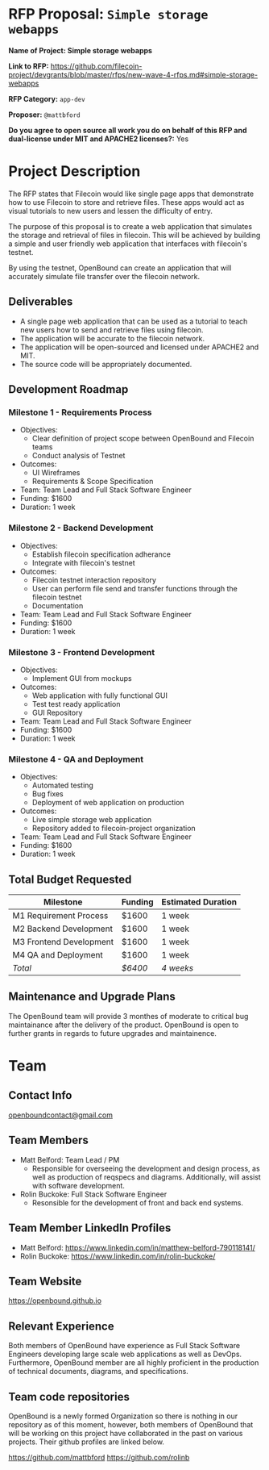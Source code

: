 # RFP Proposal: `Simple storage webapps`

**Name of Project: Simple storage webapps**

**Link to RFP:** https://github.com/filecoin-project/devgrants/blob/master/rfps/new-wave-4-rfps.md#simple-storage-webapps

**RFP Category:** `app-dev`

**Proposer:** `@mattbford`

**Do you agree to open source all work you do on behalf of this RFP and dual-license under MIT and APACHE2 licenses?:** Yes

# Project Description

The RFP states that Filecoin would like single page apps that demonstrate how to use Filecoin to store and retrieve files. These apps would act as visual tutorials to new users and lessen the difficulty of entry. 

The purpose of this proposal is to create a web application that simulates the storage and retrieval of files in filecoin. This will be achieved by building a simple and user friendly web application that interfaces with filecoin's testnet. 

By using the testnet, OpenBound can create an application that will accurately simulate file transfer over the filecoin network.


## Deliverables

- A single page web application that can be used as a tutorial to teach new users how to send and retrieve files using filecoin.
- The application will be accurate to the filecoin network.
- The application will be open-sourced and licensed under APACHE2 and MIT.
- The source code will be appropriately documented.

## Development Roadmap

### Milestone 1 - Requirements Process

- Objectives:
    - Clear definition of project scope between OpenBound and Filecoin teams
    - Conduct analysis of Testnet
- Outcomes:
    - UI Wireframes
    - Requirements & Scope Specification
- Team: Team Lead and Full Stack Software Engineer
- Funding: $1600
- Duration: 1 week

### Milestone 2 - Backend Development

- Objectives:
    - Establish filecoin specification adherance
    - Integrate with filecoin's testnet
- Outcomes:
    - Filecoin testnet interaction repository
    - User can perform file send and transfer functions through the filecoin testnet
    - Documentation
- Team: Team Lead and Full Stack Software Engineer
- Funding: $1600
- Duration: 1 week

### Milestone 3 - Frontend Development

- Objectives:
    - Implement GUI from mockups
- Outcomes:
    - Web application with fully functional GUI
    - Test test ready application
    - GUI Repository
- Team: Team Lead and Full Stack Software Engineer
- Funding: $1600
- Duration: 1 week

### Milestone 4 - QA and Deployment

- Objectives:
    - Automated testing
    - Bug fixes
    - Deployment of web application on production
- Outcomes:
    - Live simple storage web application
    - Repository added to filecoin-project organization
- Team: Team Lead and Full Stack Software Engineer
- Funding: $1600
- Duration: 1 week

## Total Budget Requested

| Milestone               | Funding | Estimated Duration |
|-------------------------|---------|--------------------|
| M1 Requirement Process  | $1600   | 1 week             |
| M2 Backend Development  | $1600   | 1 week             |
| M3 Frontend Development | $1600   | 1 week             |
| M4 QA and Deployment    | $1600   | 1 week             |
| *Total*                 | *$6400* | *4 weeks*          |

## Maintenance and Upgrade Plans

The OpenBound team will provide 3 monthes of moderate to critical bug maintainance after the delivery of the product. OpenBound is open to further grants in regards to future upgrades and maintainence.

# Team

## Contact Info

openboundcontact@gmail.com

## Team Members

- Matt Belford: Team Lead / PM
    - Responsible for overseeing the development and design process, as well as production of reqspecs and diagrams. Additionally, will assist with software development.
- Rolin Buckoke: Full Stack Software Engineer
    - Resonsible for the development of front and back end systems.

## Team Member LinkedIn Profiles

- Matt Belford: https://www.linkedin.com/in/matthew-belford-790118141/
- Rolin Buckoke: https://www.linkedin.com/in/rolin-buckoke/

## Team Website

https://openbound.github.io

## Relevant Experience

Both members of OpenBound have experience as Full Stack Software Engineers developing large scale web applications as well as DevOps. Furthermore, OpenBound member are all highly proficient in the production of technical documents, diagrams, and specifications.

## Team code repositories

OpenBound is a newly formed Organization so there is nothing in our repository as of this moment, however, both members of OpenBound that will be working on this project have collaborated in
the past on various projects. Their github profiles are linked below.

https://github.com/mattbford
https://github.com/rolinb
